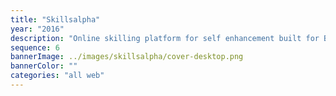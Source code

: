 ```yaml
---
title: "Skillsalpha"
year: "2016"
description: "Online skilling platform for self enhancement built for B2B domain."
sequence: 6
bannerImage: ../images/skillsalpha/cover-desktop.png
bannerColor: ""
categories: "all web"
---
```

